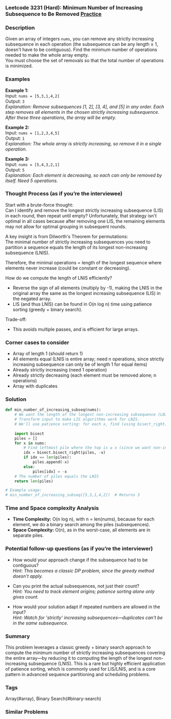 ### Leetcode 3231 (Hard): Minimum Number of Increasing Subsequence to Be Removed [Practice](https://leetcode.com/problems/minimum-number-of-increasing-subsequence-to-be-removed)

### Description  
Given an array of integers `nums`, you can remove any strictly increasing subsequence in each operation (the subsequence can be any length ≥ 1, doesn't have to be contiguous). Find the minimum number of operations needed to make the whole array empty.  
You must choose the set of removals so that the total number of operations is minimized.

### Examples  

**Example 1:**  
Input: `nums = [5,3,1,4,2]`  
Output: `3`  
*Explanation: Remove subsequences [1, 2], [3, 4], and [5] in any order. Each step removes all elements in the chosen strictly increasing subsequence. After these three operations, the array will be empty.*

**Example 2:**  
Input: `nums = [1,2,3,4,5]`  
Output: `1`  
*Explanation: The whole array is strictly increasing, so remove it in a single operation.*

**Example 3:**  
Input: `nums = [5,4,3,2,1]`  
Output: `5`  
*Explanation: Each element is decreasing, so each can only be removed by itself. Need 5 operations.*

### Thought Process (as if you’re the interviewee)  
Start with a brute-force thought:  
Can I identify and remove the longest strictly increasing subsequence (LIS) in each round, then repeat until empty? Unfortunately, that strategy isn't optimal in all cases because after removing one LIS, the remaining elements may not allow for optimal grouping in subsequent rounds.

A key insight is from Dilworth's Theorem for permutations:  
The minimal number of strictly increasing subsequences you need to partition a sequence equals the length of its longest non-increasing subsequence (LNIS).

Therefore, the minimal operations = length of the longest sequence where elements never increase (could be constant or decreasing).

How do we compute the length of LNIS efficiently?  
- Reverse the sign of all elements (multiply by -1), making the LNIS in the original array the same as the longest increasing subsequence (LIS) in the negated array.
- LIS (and thus LNIS) can be found in O(n log n) time using patience sorting (greedy + binary search).

Trade-off:  
- This avoids multiple passes, and is efficient for large arrays.

### Corner cases to consider  
- Array of length 1 (should return 1)
- All elements equal (LNIS is entire array; need n operations, since strictly increasing subsequence can only be of length 1 for equal items)
- Already strictly increasing (need 1 operation)
- Already strictly decreasing (each element must be removed alone; n operations)
- Array with duplicates

### Solution

```python
def min_number_of_increasing_subseq(nums):
    # We want the length of the longest non-increasing subsequence (LNIS)
    # Transform input to make LIS algorithms work for LNIS.
    # We'll use patience sorting: for each x, find (using bisect_right) the leftmost pile with top ≥ x
    
    import bisect
    piles = []
    for x in nums:
        # Find leftmost pile where the top is ≥ x (since we want non-increasing)
        idx = bisect.bisect_right(piles, -x)
        if idx == len(piles):
            piles.append(-x)
        else:
            piles[idx] = -x
    # The number of piles equals the LNIS
    return len(piles)

# Example usage:
# min_number_of_increasing_subseq([5,3,1,4,2])  # Returns 3
```

### Time and Space complexity Analysis  

- **Time Complexity:** O(n log n), with n = len(nums), because for each element, we do a binary search among the piles (subsequences).
- **Space Complexity:** O(n), as in the worst-case, all elements are in separate piles.

### Potential follow-up questions (as if you’re the interviewer)  

- How would your approach change if the subsequence had to be contiguous?  
  *Hint: This becomes a classic DP problem, since the greedy method doesn't apply.*

- Can you print the actual subsequences, not just their count?  
  *Hint: You need to track element origins; patience sorting alone only gives count.*

- How would your solution adapt if repeated numbers are allowed in the input?  
  *Hint: Watch for 'strictly' increasing subsequences—duplicates can't be in the same subsequence.*

### Summary
This problem leverages a classic greedy + binary search approach to compute the minimum number of strictly increasing subsequences covering the entire array—by reducing it to computing the length of the longest non-increasing subsequence (LNIS). This is a rare but highly efficient application of patience sorting, which is commonly used for LIS/LNIS, and is a core pattern in advanced sequence partitioning and scheduling problems.

### Tags
Array(#array), Binary Search(#binary-search)

### Similar Problems
